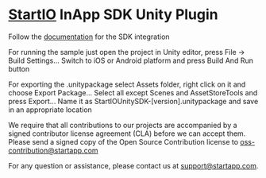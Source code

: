 [StartIO][] InApp SDK Unity Plugin
======================================

Follow the [documentation][] for the SDK integration

For running the sample just open the project in Unity editor, press File -> Build Settings...
Switch to iOS or Android platform and press Build And Run button

For exporting the .unitypackage select Assets folder, right click on it and choose Export Package...
Select all except Scenes and AssetStoreTools and press Export...
Name it as StartIOUnitySDK-[version].unitypackage and save in an appropriate location

We require that all contributions to our projects are accompanied by a signed contributor license agreement (CLA) before we can accept them. Please send a signed copy of the Open Source Contribution license to oss-contribution@startapp.com

For any question or assistance, please contact us at support@startapp.com.

[StartIO]: https://www.start.io
[documentation]: https://support.start.io/hc/en-us/articles/360015675593
